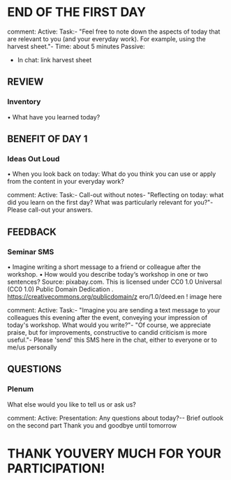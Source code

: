 # END OF THE FIRST DAY

comment: 
 Active:
 Task:- "Feel free to note down the aspects of today that are relevant to you (and 
your everyday work). For example, using the harvest sheet."- Time: about 5 minutes
 Passive:
 * In chat: link harvest sheet

 ##  REVIEW
### Inventory
 • What have you learned today?


## BENEFIT OF DAY 1
 ### Ideas Out Loud
 • When you look back on today:
 What do you think you can use or apply from the content in your everyday 
work?

 comment: 
 Active:
 Task:- Call-out without notes- "Reflecting on today: what did you learn on the first day? What was 
particularly relevant for you?"- Please call-out your answers.

## FEEDBACK
 ### Seminar SMS
 • Imagine writing a short message to a friend or 
colleague after the workshop. 
• How would you describe today‘s workshop in 
one or two sentences?
 Source: pixabay.com. 
This is licensed under
 CC0 1.0 Universal (CC0 
1.0) Public Domain Dedication
 .
 https://creativecommons.org/publicdomain/z
 ero/1.0/deed.en
 ! image here 

 comment:  Active:
 Task:- "Imagine you are sending a text message to your colleagues this evening 
after the event, conveying your impression of today's workshop. What would 
you write?"- "Of course, we appreciate praise, but for improvements, constructive to 
candid criticism is more useful."- Please 'send' this SMS here in the chat, either to everyone or to me/us 
personally

## QUESTIONS
### Plenum
 What else would you like to tell us or ask us?

 comment: 
  Active:
 Presentation:
Any questions about today?--
 Brief outlook on the second part
 Thank you and goodbye until tomorrow

 # THANK YOUVERY MUCH FOR YOUR PARTICIPATION!